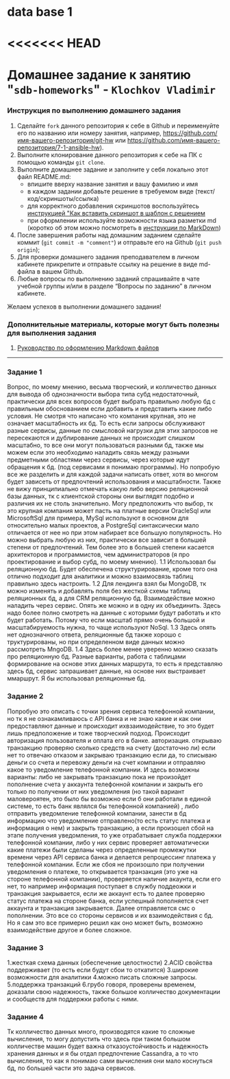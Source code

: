 # data base 1
<<<<<<< HEAD
=======
# Домашнее задание к занятию "`sdb-homeworks`" - `Klochkov Vladimir`


### Инструкция по выполнению домашнего задания

   1. Сделайте `fork` данного репозитория к себе в Github и переименуйте его по названию или номеру занятия, например, https://github.com/имя-вашего-репозитория/git-hw или  https://github.com/имя-вашего-репозитория/7-1-ansible-hw).
   2. Выполните клонирование данного репозитория к себе на ПК с помощью команды `git clone`.
   3. Выполните домашнее задание и заполните у себя локально этот файл README.md:
      - впишите вверху название занятия и вашу фамилию и имя
      - в каждом задании добавьте решение в требуемом виде (текст/код/скриншоты/ссылка)
      - для корректного добавления скриншотов воспользуйтесь [инструкцией "Как вставить скриншот в шаблон с решением](https://github.com/netology-code/sys-pattern-homework/blob/main/screen-instruction.md)
      - при оформлении используйте возможности языка разметки md (коротко об этом можно посмотреть в [инструкции  по MarkDown](https://github.com/netology-code/sys-pattern-homework/blob/main/md-instruction.md))
   4. После завершения работы над домашним заданием сделайте коммит (`git commit -m "comment"`) и отправьте его на Github (`git push origin`);
   5. Для проверки домашнего задания преподавателем в личном кабинете прикрепите и отправьте ссылку на решение в виде md-файла в вашем Github.
   6. Любые вопросы по выполнению заданий спрашивайте в чате учебной группы и/или в разделе “Вопросы по заданию” в личном кабинете.
   
Желаем успехов в выполнении домашнего задания!
   
### Дополнительные материалы, которые могут быть полезны для выполнения задания

1. [Руководство по оформлению Markdown файлов](https://gist.github.com/Jekins/2bf2d0638163f1294637#Code)

---

### Задание 1

Вопрос, по моему мнению, весьма творческий, и колличество данных для вывода об однозначности выбора типа субд недостаточный, практически для всех вопросов будет выбрать правильно любую бд с правильным обоснованием если добавить и представить какие либо условия. Не смотря что написано что компания крупная, это не означает масштабность их бд. То есть если запросы обслуживают разные сервисы, данные по смысловой нагрузки для этих запросов не пересекаются и дублирование данных не происходит слишком масштабно, то все они могут пользоваться разными бд, также мы можем если это необходимо наладить связь между разными предметными областями через сервисы, через которые идут обращения к бд. (под сервисами я понимаю программы). Но попробую все же разделить и для каждой задачи написать ответ, хотя во многом будет зависеть от предпочтений использования и масштабности. Также не вижу принципиально отмечать какую либо версию реляционной базы данных, тк с клиентской стороны они выглядят подобно и различия их не столь значительно. Могу предположить что выбор, тк это крупная компания может пасть на платные версии OracleSql или MicrosoftSql для примера, MySql используют в основном для относительно малых проектов, а  PostgreSql синтаксически мало отличается от нее но при этом набирает все большую популярность. Но можно выбрать любую из них,  практически все зависит в большей степени от предпочтений. Тем более это в большей степени касается архитекторов и программистов, чем администраторов (я про проектирование и выбор субд, по моему мнению).
1.1 Использовал бы реляционную бд. Будет обеспечена структурирование, кроме того она отлично подходит для аналитики и можно взаимосвязь таблиц правильно здесь настроить.
1.2 Для лендинга взял бы MongoDB, тк можно изменять и добавлять поля без жесткой схемы таблиц реляционных бд, а для CRM реляционную бд. Взаимодействие можно наладить через сервис. Опять же можно и в одну их объединить. Здесь надо более полно смотреть на данные с которыми будут работать и кто будет работать. Потому что если масштаб прямо очень большой и масштабируемость нужна, то чаще используют NoSql.
1.3 Здесь опять нет однозначного ответа, реляционные бд также хорошо с труктурированы, но при определенном виде данных можно рассмотреть MngoDB.
1.4 Здесь более менее уверенно можно сказать про реляционную бд. Разные варианты, работа с таблицами формирование на основе этих данных маршрута, то есть я представляю здесь бд, сервис запрашивает данные, на основе них выстраивает ммаршрут.  Я бы использовал реляционные бд.

### Задание 2

Попробую это описать с точки зрения сервиса телефонной компании, но тк я не ознакамливаюсь с  API банка и не знаю какие и как они предоставляют данные и происходит ихвзаимодействие, то это будет лишь предположение и тоже творческий подход.
Происходит авторизация пользователя и оплата его в банке.
 авторизация.
 открываю транзакцию
 проверяю сколько средств на счету (достаточно ли)
 если нет то отвечаю отказом и закрываю транзакцию если да, то списываю деньги со счета и перевожу деньги на счет компании и отправляю какое то уведомление телефонной компании. И здесь возможны варианты: либо не закрывать транзакцию пока не произойдет пополнение счета у аккаунта телефонной компании и закрыть его только по получении от них уведомления (но такой вариант маловероятен, это было бы возможно если б они работали в единой системе, то есть банк являлся бы телефонной компанией) , либо отправить уведомление телефонной компании, занести в бд информацию что уведомление отправлено(то есть статус платежа и информация о нем) и закрыть транзакцию, а если произошел сбой на этапе получения уведомления, то уже отрабатывает служба поддержки телефонной компании, либо у них сервис проверяет автоматически какие платежи были сделаны через определенные промежутки времени через API сервиса банка и делается репроцессинг платежа у телефонной компании.
Если же сбоя не произошло при получении уведомления о платеже, то открывается транзакция (это уже на стороне телефонной компании), проверяется наличие акаунта, если его нет, то например информация поступает в службу поддеожки и транзакция закрывается, если же аккаунт есть то далее проверяю статус платежа на стороне банка, если успешный пополняется счет аккаунта и транзакция закрывается. Далее отправляется смс о пополнении.
Это все со стороны сервисов и их взаимодействия с бд. Но я сам это все примерно решил как оно может быть, возможно взаимодействие другое и более сложное.

### Задание 3

1.жесткая схема данных (обеспечение целостности)
2.ACID свойства поддерживает (то есть если будут сбои то откатится)
3.широкие возможности для аналитики
4.можно писать сложные запросы.
5.поддержка транзакций
6.грубо говоря, проверены временем, доказали свою надежность, также большое колличество документации и сообществ для поддержки работы с ними.

### Задание 4

Тк колличество данных много, производятся какие то сложные вычисления, то могу допустить что здесь при таком большом колличестве машин будет важна отказоустойчивость и надежность хранения данных и я бы отдал предпочтение Cassandra, а то что вычисления, то как я понимаю сами вычисления они мало коснуться бд, по большей части это задача сервисов. 



